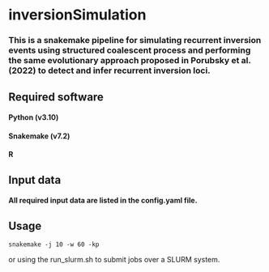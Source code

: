 # inversionSimulation
### This is a snakemake pipeline for simulating recurrent inversion events using structured coalescent process and performing the same evolutionary approach proposed in Porubsky et al. (2022) to detect and infer recurrent inversion loci.

## Required software
#### Python (v3.10)
#### Snakemake (v7.2)
#### R


## Input data
#### All required input data are listed in the config.yaml file.

## Usage
```
snakemake -j 10 -w 60 -kp
```
or using the run_slurm.sh to submit jobs over a SLURM system.
